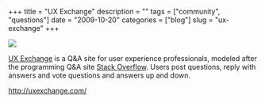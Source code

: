 +++
title = "UX Exchange"
description = ""
tags = ["community", "questions"]
date = "2009-10-20"
categories = ["blog"]
slug = "ux-exchange"
+++



  <div class="notebook-screenshot"><a href="http://uxexchange.com/"><img id='bluga-thumbnail-1918' class='bluga-thumbnail large' src='http://media.konigi.com/bluga/
wt4ade06808544c_0.jpg'/></a></div><p><a href="http://uxexchange.com/">UX Exchange</a> is a Q&amp;A site for user experience professionals, modeled after the programming Q&amp;A site <a href="http://stackoverflow.com/">Stack Overflow</a>. Users post questions, reply with answers and vote questions and answers up and down.</p>
    
  <a href="http://uxexchange.com/">http://uxexchange.com/</a>
